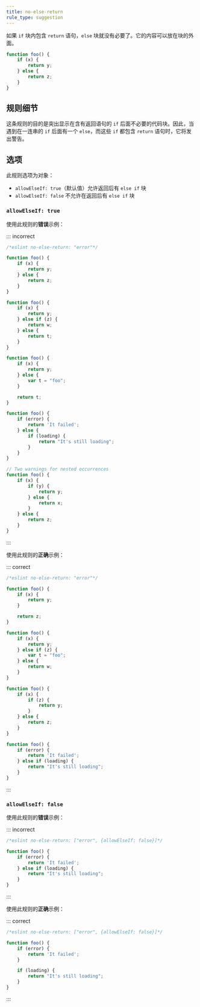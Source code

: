 ```yaml
---
title: no-else-return
rule_type: suggestion
---
```


如果 `if` 块内包含 `return` 语句，`else` 块就没有必要了。它的内容可以放在块的外面。

```js
function foo() {
    if (x) {
        return y;
    } else {
        return z;
    }
}
```

## 规则细节

这条规则的目的是突出显示在含有返回语句的 `if` 后面不必要的代码块。因此，当遇到在一连串的 `if` 后面有一个 `else`，而这些 `if` 都包含 `return` 语句时，它将发出警告。

## 选项

此规则选项为对象：

* `allowElseIf: true`（默认值）允许返回后有 `else if` 块
* `allowElseIf: false` 不允许在返回后有 `else if` 块

### `allowElseIf: true`

使用此规则的**错误**示例：

::: incorrect

```js
/*eslint no-else-return: "error"*/

function foo() {
    if (x) {
        return y;
    } else {
        return z;
    }
}

function foo() {
    if (x) {
        return y;
    } else if (z) {
        return w;
    } else {
        return t;
    }
}

function foo() {
    if (x) {
        return y;
    } else {
        var t = "foo";
    }

    return t;
}

function foo() {
    if (error) {
        return 'It failed';
    } else {
        if (loading) {
            return "It's still loading";
        }
    }
}

// Two warnings for nested occurrences
function foo() {
    if (x) {
        if (y) {
            return y;
        } else {
            return x;
        }
    } else {
        return z;
    }
}
```

:::

使用此规则的**正确**示例：

::: correct

```js
/*eslint no-else-return: "error"*/

function foo() {
    if (x) {
        return y;
    }

    return z;
}

function foo() {
    if (x) {
        return y;
    } else if (z) {
        var t = "foo";
    } else {
        return w;
    }
}

function foo() {
    if (x) {
        if (z) {
            return y;
        }
    } else {
        return z;
    }
}

function foo() {
    if (error) {
        return 'It failed';
    } else if (loading) {
        return "It's still loading";
    }
}
```

:::

### `allowElseIf: false`

使用此规则的**错误**示例：

::: incorrect

```js
/*eslint no-else-return: ["error", {allowElseIf: false}]*/

function foo() {
    if (error) {
        return 'It failed';
    } else if (loading) {
        return "It's still loading";
    }
}
```

:::

使用此规则的**正确**示例：

::: correct

```js
/*eslint no-else-return: ["error", {allowElseIf: false}]*/

function foo() {
    if (error) {
        return 'It failed';
    }

    if (loading) {
        return "It's still loading";
    }
}
```

:::
